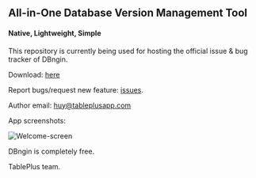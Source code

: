 ## All-in-One Database Version Management Tool
#### Native, Lightweight, Simple

This repository is currently being used for hosting the official issue & bug tracker of DBngin.

Download: [here](https://dbngin.com)
 
Report bugs/request new feature: [issues](https://github.com/TablePlus/DBngin/issues).

Author email: huy@tableplusapp.com

App screenshots:

![Welcome-screen](https://github.com/TablePlus/DBngin/blob/master/Resources/welcome.png "Welcome screen")

DBngin is completely free.

TablePlus team.
